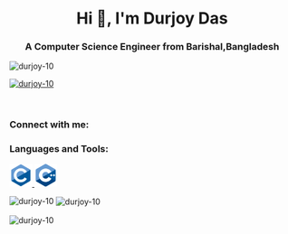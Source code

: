 <h1 align="center">Hi 👋, I'm Durjoy Das</h1>
<h3 align="center">A Computer Science Engineer from Barishal,Bangladesh</h3>

<p align="left"> <img src="https://komarev.com/ghpvc/?username=durjoy-10&label=Profile%20views&color=0e75b6&style=flat" alt="durjoy-10" /> </p>

<p align="left"> <a href="https://github.com/ryo-ma/github-profile-trophy"><img src="https://github-profile-trophy.vercel.app/?username=durjoy-10" alt="durjoy-10" /></a> </p>

<p align="left"> <a href="https://twitter.com/" target="blank"><img src="https://img.shields.io/twitter/follow/?logo=twitter&style=for-the-badge" alt="" /></a> </p>

<h3 align="left">Connect with me:</h3>
<p align="left">
</p>

<h3 align="left">Languages and Tools:</h3>
<p align="left"> <a href="https://www.cprogramming.com/" target="_blank" rel="noreferrer"> <img src="https://raw.githubusercontent.com/devicons/devicon/master/icons/c/c-original.svg" alt="c" width="40" height="40"/> </a> <a href="https://www.w3schools.com/cpp/" target="_blank" rel="noreferrer"> <img src="https://raw.githubusercontent.com/devicons/devicon/master/icons/cplusplus/cplusplus-original.svg" alt="cplusplus" width="40" height="40"/> </a> </p>

<p><img align="left" src="https://github-readme-stats.vercel.app/api/top-langs?username=durjoy-10&show_icons=true&locale=en&layout=compact" alt="durjoy-10" /></p>

<p>&nbsp;<img align="center" src="https://github-readme-stats.vercel.app/api?username=durjoy-10&show_icons=true&locale=en" alt="durjoy-10" /></p>

<p><img align="center" src="https://github-readme-streak-stats.herokuapp.com/?user=durjoy-10&" alt="durjoy-10" /></p>
